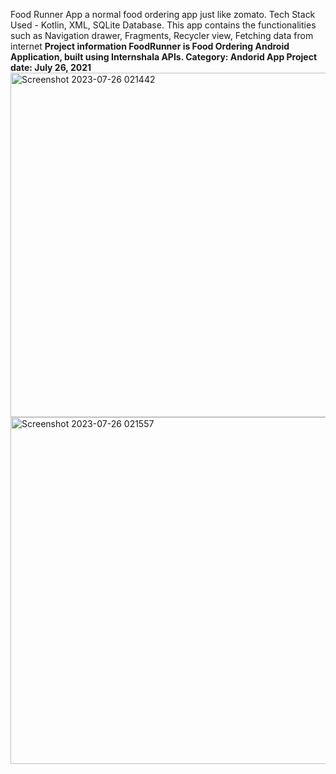 Food Runner App a normal food ordering app just like zomato.
Tech Stack Used - Kotlin, XML, SQLite Database.
This app contains the functionalities such as Navigation drawer, Fragments, Recycler view, Fetching
data from internet
**Project information
FoodRunner is Food Ordering Android Application, built using Internshala APIs.
Category: Andorid App
Project date: July 26, 2021**
<img width="551" alt="Screenshot 2023-07-26 021442" src="https://github.com/Ayushtiwari2002/FOOD-RUNNER-APP/assets/98650309/e177fe58-afc2-4d06-9651-b729ceb33130">
<img width="555" alt="Screenshot 2023-07-26 021557" src="https://github.com/Ayushtiwari2002/FOOD-RUNNER-APP/assets/98650309/b6966baa-4205-48eb-8e60-5a938b3a9f6e">
